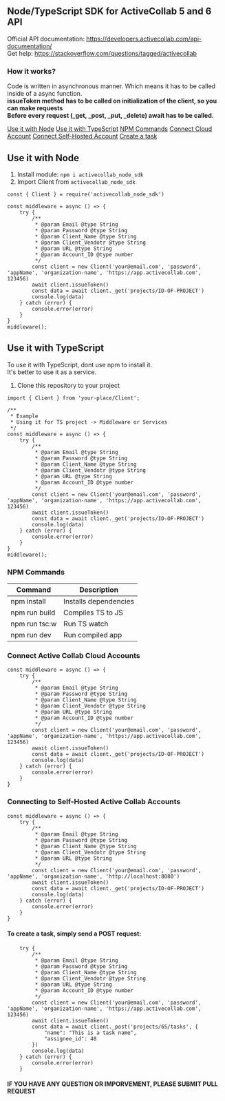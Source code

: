 ## Node/TypeScript SDK for ActiveCollab 5 and 6 API
Official API documentation: https://developers.activecollab.com/api-documentation/  
Get help: https://stackoverflow.com/questions/tagged/activecollab

### How it works?
Code is written in asynchronous manner. Which means it has to be called inside of a async function.<br/>
**issueToken method has to be called on initialization of the client, so you can make requests**<br/>
**Before every request (_get, _post, _put, _delete) await has to be called.**

[Use it with Node](#Use-it-with-Node)
[Use it with TypeScript](#Use-it-with-TypeScript)
[NPM Commands](#NPM-Commands)
[Connect Cloud Account](#Connect-Active-Collab-Cloud-Accounts)
[Connect Self-Hosted Account](#Connecting-to-Self-Hosted-Active-Collab-Accounts)
[Create a task](#To-create-a-task-,-simply-send-a-POST-request:)

## Use it with Node
1. Install module: ```npm i activecollab_node_sdk```
2. Import Client from ```activecollab_node_sdk```

```
const { Client } = require('activecollab_node_sdk')

const middleware = async () => {
    try {
        /**
         * @param Email @type String
         * @param Password @type String
         * @param Client_Name @type String
         * @param Client_Vendotr @type String
         * @param URL @type String
         * @param Account_ID @type number
         */
        const client = new Client('your@email.com', 'password', 'appName', 'organization-name', 'https://app.activecollab.com', 123456)
        await client.issueToken()
        const data = await client._get('projects/ID-OF-PROJECT')
        console.log(data)
    } catch (error) {
        console.error(error)
    }
}
middleware();
```

## Use it with TypeScript
To use it with TypeScript, dont use npm to install it.  
It's better to use it as a service.  
1. Clone this repository to your project  

```
import { Client } from 'your-place/Client';

/**
 * Example
 * Using it for TS project -> Middleware or Services
 */
const middleware = async () => {
    try {
        /**
         * @param Email @type String
         * @param Password @type String
         * @param Client_Name @type String
         * @param Client_Vendotr @type String
         * @param URL @type String
         * @param Account_ID @type number
         */
        const client = new Client('your@email.com', 'password', 'appName', 'organization-name', 'https://app.activecollab.com', 123456)
        await client.issueToken()
        const data = await client._get('projects/ID-OF-PROJECT')
        console.log(data)
    } catch (error) {
        console.error(error)
    }
}
middleware();
```

### NPM Commands

| Command      | Description |
| ----------- | ----------- |
| npm install     | Installs dependencies       |
| npm run build   | Compiles TS to JS        |
| npm run tsc:w   | Run TS watch
| npm run dev   | Run compiled app


### Connect Active Collab Cloud Accounts
```
const middleware = async () => {
    try {
        /**
         * @param Email @type String
         * @param Password @type String
         * @param Client_Name @type String
         * @param Client_Vendotr @type String
         * @param URL @type String
         * @param Account_ID @type number
         */
        const client = new Client('your@email.com', 'password', 'appName', 'organization-name', 'https://app.activecollab.com', 123456)
        await client.issueToken()
        const data = await client._get('projects/ID-OF-PROJECT')
        console.log(data)
    } catch (error) {
        console.error(error)
    }
}
```

### Connecting to Self-Hosted Active Collab Accounts
```
const middleware = async () => {
    try {
        /**
         * @param Email @type String
         * @param Password @type String
         * @param Client_Name @type String
         * @param Client_Vendotr @type String
         * @param URL @type String
         */
        const client = new Client('your@email.com', 'password', 'appName', 'organization-name', 'http://localhost:8080')
        await client.issueToken()
        const data = await client._get('projects/ID-OF-PROJECT')
        console.log(data)
    } catch (error) {
        console.error(error)
    }
}
```

#### To create a task, simply send a POST request:
```
    try {
        /**
         * @param Email @type String
         * @param Password @type String
         * @param Client_Name @type String
         * @param Client_Vendotr @type String
         * @param URL @type String
         * @param Account_ID @type number
         */
        const client = new Client('your@email.com', 'password', 'appName', 'organization-name', 'https://app.activecollab.com', 123456)
        await client.issueToken()
        const data = await client._post('projects/65/tasks', {
            "name": "This is a task name",
            "assignee_id": 48
        })
        console.log(data)
    } catch (error) {
        console.error(error)
    }
```
#### IF YOU HAVE ANY QUESTION OR IMPORVEMENT, PLEASE SUBMIT PULL REQUEST
